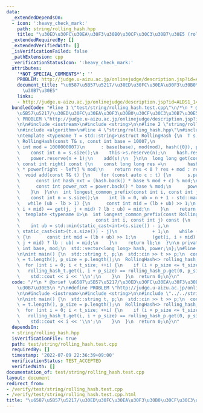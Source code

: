 ```yaml
---
data:
  _extendedDependsOn:
  - icon: ':heavy_check_mark:'
    path: string/rolling_hash.hpp
    title: "\u30ED\u30FC\u30EA\u30F3\u30B0\u30CF\u30C3\u30B7\u30E5 (rolling hash)"
  _extendedRequiredBy: []
  _extendedVerifiedWith: []
  _isVerificationFailed: false
  _pathExtension: cpp
  _verificationStatusIcon: ':heavy_check_mark:'
  attributes:
    '*NOT_SPECIAL_COMMENTS*': ''
    PROBLEM: http://judge.u-aizu.ac.jp/onlinejudge/description.jsp?id=ALDS1_14_B
    document_title: "\u6587\u5B57\u5217/\u30ED\u30FC\u30EA\u30F3\u30B0\u30CF\u30C3\
      \u30B7\u30E5"
    links:
    - http://judge.u-aizu.ac.jp/onlinejudge/description.jsp?id=ALDS1_14_B
  bundledCode: "#line 1 \"test/string/rolling_hash.test.cpp\"\n/*\n * @brief \u6587\
    \u5B57\u5217/\u30ED\u30FC\u30EA\u30F3\u30B0\u30CF\u30C3\u30B7\u30E5\n */\n#define\
    \ PROBLEM \"http://judge.u-aizu.ac.jp/onlinejudge/description.jsp?id=ALDS1_14_B\"\
    \n\n#include <iostream>\n#include <string>\n\n#line 2 \"string/rolling_hash.hpp\"\
    \n#include <algorithm>\n#line 4 \"string/rolling_hash.hpp\"\n#include <vector>\n\
    \ntemplate <typename T = std::string>\nstruct RollingHash {\n  T s;\n\n  explicit\
    \ RollingHash(const T& s, const int base = 10007,\n                       const\
    \ int mod = 1000000007)\n      : base(base), mod(mod), hash({0}), power({1}) {\n\
    \    const int n = s.size();\n    this->s.reserve(n);\n    hash.reserve(n + 1);\n\
    \    power.reserve(n + 1);\n    add(s);\n  }\n\n  long long get(const int left,\
    \ const int right) const {\n    const long long res =\n        hash[right] - hash[left]\
    \ * power[right - left] % mod;\n    return res < 0 ? res + mod : res;\n  }\n\n\
    \  void add(const T& t) {\n    for (const auto c : t) {\n      s.push_back(c);\n\
    \      const int hash_nxt = (hash.back() * base % mod + c) % mod;\n      hash.emplace_back(hash_nxt);\n\
    \      const int power_nxt = power.back() * base % mod;\n      power.emplace_back(power_nxt);\n\
    \    }\n  }\n\n  int longest_common_prefix(const int i, const int j) const {\n\
    \    const int n = s.size();\n    int lb = 0, ub = n + 1 - std::max(i, j);\n \
    \   while (ub - lb > 1) {\n      const int mid = (lb + ub) >> 1;\n      (get(i,\
    \ i + mid) == get(j, j + mid) ? lb : ub) = mid;\n    }\n    return lb;\n  }\n\n\
    \  template <typename U>\n  int longest_common_prefix(const RollingHash<U>& t,\n\
    \                            const int i, const int j) const {\n    int lb = 0;\n\
    \    int ub = std::min(static_cast<int>(s.size()) - i,\n                     \
    \ static_cast<int>(t.s.size()) - j)\n             + 1;\n    while (ub - lb > 1)\
    \ {\n      const int mid = (lb + ub) >> 1;\n      (get(i, i + mid) == t.get(j,\
    \ j + mid) ? lb : ub) = mid;\n    }\n    return lb;\n  }\n\n private:\n  const\
    \ int base, mod;\n  std::vector<long long> hash, power;\n};\n#line 10 \"test/string/rolling_hash.test.cpp\"\
    \n\nint main() {\n  std::string t, p;\n  std::cin >> t >> p;\n  const int t_size\
    \ = t.length(), p_size = p.length();\n  RollingHash<> rolling_hash_t(t), rolling_hash_p(p);\n\
    \  for (int i = 0; i < t_size; ++i) {\n    if (i + p_size <= t_size &&\n     \
    \   rolling_hash_t.get(i, i + p_size) == rolling_hash_p.get(0, p_size)) {\n  \
    \    std::cout << i << '\\n';\n    }\n  }\n  return 0;\n}\n"
  code: "/*\n * @brief \u6587\u5B57\u5217/\u30ED\u30FC\u30EA\u30F3\u30B0\u30CF\u30C3\
    \u30B7\u30E5\n */\n#define PROBLEM \"http://judge.u-aizu.ac.jp/onlinejudge/description.jsp?id=ALDS1_14_B\"\
    \n\n#include <iostream>\n#include <string>\n\n#include \"../../string/rolling_hash.hpp\"\
    \n\nint main() {\n  std::string t, p;\n  std::cin >> t >> p;\n  const int t_size\
    \ = t.length(), p_size = p.length();\n  RollingHash<> rolling_hash_t(t), rolling_hash_p(p);\n\
    \  for (int i = 0; i < t_size; ++i) {\n    if (i + p_size <= t_size &&\n     \
    \   rolling_hash_t.get(i, i + p_size) == rolling_hash_p.get(0, p_size)) {\n  \
    \    std::cout << i << '\\n';\n    }\n  }\n  return 0;\n}\n"
  dependsOn:
  - string/rolling_hash.hpp
  isVerificationFile: true
  path: test/string/rolling_hash.test.cpp
  requiredBy: []
  timestamp: '2022-07-09 22:36:39+09:00'
  verificationStatus: TEST_ACCEPTED
  verifiedWith: []
documentation_of: test/string/rolling_hash.test.cpp
layout: document
redirect_from:
- /verify/test/string/rolling_hash.test.cpp
- /verify/test/string/rolling_hash.test.cpp.html
title: "\u6587\u5B57\u5217/\u30ED\u30FC\u30EA\u30F3\u30B0\u30CF\u30C3\u30B7\u30E5"
---
```

